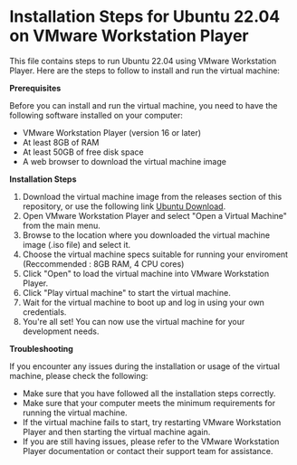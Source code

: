 # Installation Steps for Ubuntu 22.04 on VMware Workstation Player

This file contains steps to run Ubuntu 22.04 using VMware Workstation Player. Here are the steps to follow to install and run the virtual machine:

**Prerequisites**

Before you can install and run the virtual machine, you need to have the following software installed on your computer:

   * VMware Workstation Player (version 16 or later)
   * At least 8GB of RAM
   * At least 50GB of free disk space
   * A web browser to download the virtual machine image

**Installation Steps**

   1. Download the virtual machine image from the releases section of this repository, or use the following link [Ubuntu Download](https://ubuntu.com/download/desktop).
   2. Open VMware Workstation Player and select "Open a Virtual Machine" from the main menu.
   3. Browse to the location where you downloaded the virtual machine image (.iso file) and select it.
   4. Choose the virtual machine specs suitable for running your enviroment (Reccommended : 8GB RAM, 4 CPU cores)
   5. Click "Open" to load the virtual machine into VMware Workstation Player.
   6. Click "Play virtual machine" to start the virtual machine.
   7. Wait for the virtual machine to boot up and log in using your own credentials.
   8. You're all set! You can now use the virtual machine for your development needs.

**Troubleshooting**

If you encounter any issues during the installation or usage of the virtual machine, please check the following:

   * Make sure that you have followed all the installation steps correctly.
   * Make sure that your computer meets the minimum requirements for running the virtual machine.
   * If the virtual machine fails to start, try restarting VMware Workstation Player and then starting the virtual machine again.
   * If you are still having issues, please refer to the VMware Workstation Player documentation or contact their support team for assistance.


